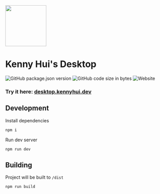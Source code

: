 <img src="https://github.com/user-attachments/assets/0d6a5000-5509-4cd6-927e-e0a4bf23edf2" height=128>

# Kenny Hui's Desktop

![GitHub package.json version](https://img.shields.io/github/package-json/v/khui0/kennyhui-desktop?color=%23600cae&)
![GitHub code size in bytes](https://img.shields.io/github/languages/code-size/khui0/kennyhui-desktop?color=%23600cae&)
![Website](https://img.shields.io/website?url=https%3A%2F%2Fdesktop.kennyhui.dev%2F&color=%23600cae)

### Try it here: [desktop.kennyhui.dev](https://desktop.kennyhui.dev/)



## Development

Install dependencies

```bash
npm i
```

Run dev server

```bash
npm run dev
```

## Building

Project will be built to `/dist`

```bash
npm run build
```
